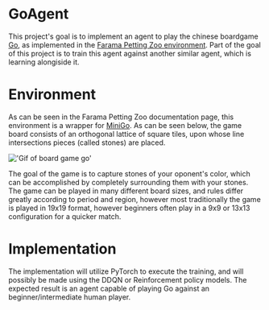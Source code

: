 **GoAgent**
======================

This project's goal is to implement an agent to play the chinese boardgame [Go](https://en.wikipedia.org/wiki/Go), as implemented in the [Farama Petting Zoo environment](https://pettingzoo.farama.org/environments/classic/go/). Part of the goal of this project is to train this agent against another similar agent, which is learning alongiside it.

**Environment**
=====================

As can be seen in the Farama Petting Zoo documentation page, this environment is a wrapper for [MiniGo](https://github.com/tensorflow/minigo). As can be seen below, the game board consists of an orthogonal lattice of square tiles, upon whose line intersections pieces (called stones) are placed.

!['Gif of board game go'](/img/classic_go.gif)

The goal of the game is to capture stones of your oponent's color, which can be accomplished by completely surrounding them with your stones. The game can be played in many different board sizes, and rules differ greatly according to period and region, however most traditionally the game is played in 19x19 format, however beginners often play in a 9x9 or 13x13 configuration for a quicker match.

**Implementation**
======================

The implementation will utilize PyTorch to execute the training, and will possibly be made using the DDQN or Reinforcement policy models. The expected result is an agent capable of playing Go against an beginner/intermediate human player.


